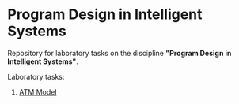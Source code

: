 # Program Design in Intelligent Systems

Repository for laboratory tasks on the discipline **"Program Design in Intelligent Systems"**.

Laboratory tasks:
1. [ATM Model](https://github.com/Hopelite/intelligent-system-programming/tree/main/FirstLab)
